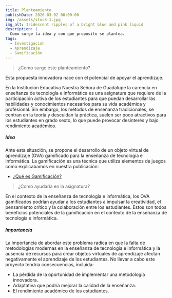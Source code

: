```yaml
---
title: Planteamiento
publishDate: 2020-03-02 00:00:00
img: /assets/stock-1.jpg
img_alt: Iridescent ripples of a bright blue and pink liquid
description: |
  Como surge la idea y con que proposito se plantea.
tags:
  - Investigación
  - Aprendizaje
  - Gamificación
---
```


> ¿Como surge este planteamiento?

Esta propuesta innovadora nace con el potencial de apoyar el aprendizaje. 

En la Institucion Educativa Nuestra Señora de Guadalupe la carencia en enseñanza de tecnología e informática es una asignatura que requiere de la participación activa de los estudiantes para que puedan desarrollar las habilidades y conocimientos necesarios para su vida académica y profesional. Sin embargo, los métodos de enseñanza tradicionales, se centran en la teoría y descuidan la práctica, suelen ser poco atractivos para los estudiantes en grado sexto, lo que puede provocar desinterés y bajo rendimiento académico.

##### Idea

Ante esta situación, se propone el desarrollo de un objeto virtual de aprendizaje (OVA) gamificado para la enseñanza de tecnología e informática. La gamificación es una técnica que utiliza elementos de juegos como explicabamos en nuestra publicación:

- <a href="../work/bloom-box">¿Qué es Gamificación?</a>

> ¿Como ayudaria en la asignatura?

En el contexto de la enseñanza de tecnología e informática, los OVA gamificados podrían ayudar a los estudiantes a impulsar la creatividad, el pensamiento crítico y la colaboración entre los estudiantes. Estos son todos beneficios potenciales de la gamificación en el contexto de la enseñanza de tecnología e informática. 

##### Importancia

La importancia de abordar este problema radica en que la falta de metodologías modernas en la enseñanza de tecnología e informática y la ausencia de recursos para crear objetos virtuales de aprendizaje afectan negativamente el aprendizaje de los estudiantes. No llevar a cabo este proyecto tendría consecuencias, incluida:     

- La pérdida de la oportunidad de implementar una metodología innovadora.
- Adaptativa que podría mejorar la calidad de la enseñanza.
- El rendimiento académico de los estudiantes.
